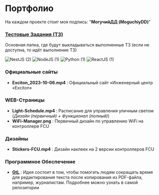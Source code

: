 # Портфолио

На каждом проекте стоит моя подпись: "**МогучийДД (MoguchiyDD)**"

### [Тестовые Задания (ТЗ)](https://github.com/MoguchiyDD/technicaltest)
Основная папка, где будут выкладываться выполненные ТЗ (если не доступна, то идёт выполнение ТЗ)
<div id="technical-tests" align="left">
  <img alt="NestJS (2)" src="https://img.shields.io/badge/NestJS-2-B71C1C?style=for-the-badge" />
  <img alt="NodeJS (1)" src="https://img.shields.io/badge/NodeJS-1-B71C1C?style=for-the-badge" />
  <img alt="Python (1)" src="https://img.shields.io/badge/Python-1-B71C1C?style=for-the-badge" />
  <img alt="ReactJS (1)" src="https://img.shields.io/badge/ReactJS-1-B71C1C?style=for-the-badge" />
</div>

### Официальные сайты
- **Exciton_2023-10-06.mp4** : Официальный сайт «Инженерный центр «Exciton»

### WEB-Страницы
- **Light-Schedule.mp4** : Расписание для управления уличным светом (*Дизайн (первичный) + Функционал (полный)*)
- **WiFi-Manager.png** : Первичный дизайн по управлению WiFi на контроллере FCU

### Дизайны
- **Stickers-FCU.mp4** :  Дизайн наклеек на 2 версии контроллеров FCU

### Программное Обеспечение
- **[GtL](https://github.com/MoguchiyDD/GtL)** : Идея состоит в том, чтобы помогать людям сокращать время для редактирования текста после копирования из PDF-файла, например, журналистам. Подробнее можно узнать в самой репозитории
